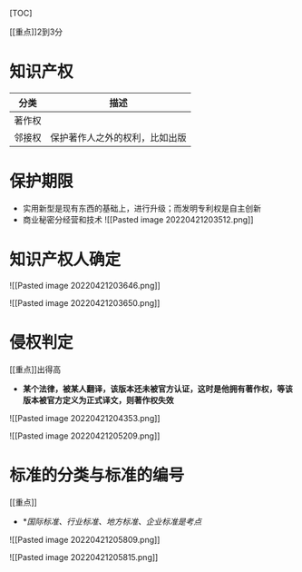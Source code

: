 [TOC]

[[重点]]2到3分

# 知识产权
| 分类   | 描述                           |
| ------ | ------------------------------ |
| 著作权 |                                |
| 邻接权 | 保护著作人之外的权利，比如出版 |

# 保护期限
* 实用新型是现有东西的基础上，进行升级；而发明专利权是自主创新
* 商业秘密分经营和技术
![[Pasted image 20220421203512.png]]

# 知识产权人确定
![[Pasted image 20220421203646.png]]

![[Pasted image 20220421203650.png]]

# 侵权判定
[[重点]]出得高

* **某个法律，被某人翻译，该版本还未被官方认证，这时是他拥有著作权，等该版本被官方定义为正式译文，则著作权失效**

![[Pasted image 20220421204353.png]]

![[Pasted image 20220421205209.png]]


# 标准的分类与标准的编号
[[重点]]
* **国际标准、行业标准、地方标准、企业标准是考点*

![[Pasted image 20220421205809.png]]

![[Pasted image 20220421205815.png]]
